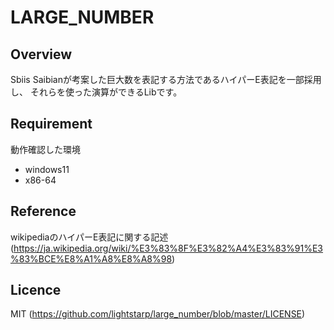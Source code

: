 # LARGE_NUMBER

## Overview
Sbiis Saibianが考案した巨大数を表記する方法であるハイパーE表記を一部採用し、
それらを使った演算ができるLibです。

## Requirement
動作確認した環境
- windows11
- x86-64

## Reference
wikipediaのハイパーE表記に関する記述
(https://ja.wikipedia.org/wiki/%E3%83%8F%E3%82%A4%E3%83%91%E3%83%BCE%E8%A1%A8%E8%A8%98)

## Licence
MIT (https://github.com/lightstarp/large_number/blob/master/LICENSE)
